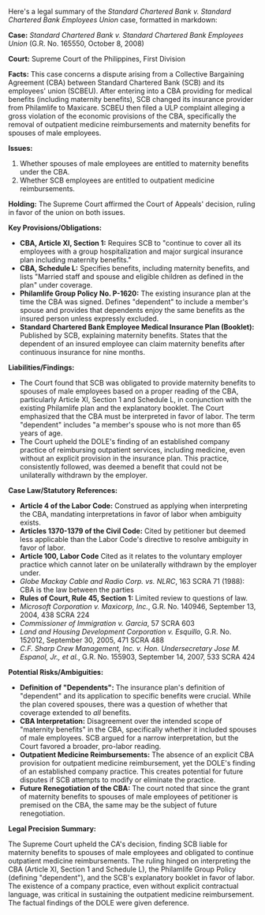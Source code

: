 Here's a legal summary of the *Standard Chartered Bank v. Standard Chartered Bank Employees Union* case, formatted in markdown:

**Case:** *Standard Chartered Bank v. Standard Chartered Bank Employees Union* (G.R. No. 165550, October 8, 2008)

**Court:** Supreme Court of the Philippines, First Division

**Facts:** This case concerns a dispute arising from a Collective Bargaining Agreement (CBA) between Standard Chartered Bank (SCB) and its employees' union (SCBEU). After entering into a CBA providing for medical benefits (including maternity benefits), SCB changed its insurance provider from Philamlife to Maxicare. SCBEU then filed a ULP complaint alleging a gross violation of the economic provisions of the CBA, specifically the removal of outpatient medicine reimbursements and maternity benefits for spouses of male employees.

**Issues:**

1.  Whether spouses of male employees are entitled to maternity benefits under the CBA.
2.  Whether SCB employees are entitled to outpatient medicine reimbursements.

**Holding:** The Supreme Court affirmed the Court of Appeals' decision, ruling in favor of the union on both issues.

**Key Provisions/Obligations:**

*   **CBA, Article XI, Section 1:** Requires SCB to "continue to cover all its employees with a group hospitalization and major surgical insurance plan including maternity benefits."
*   **CBA, Schedule L:** Specifies benefits, including maternity benefits, and lists "Married staff and spouse and eligible children as defined in the plan" under coverage.
*   **Philamlife Group Policy No. P-1620:** The existing insurance plan at the time the CBA was signed. Defines "dependent" to include a member's spouse and provides that dependents enjoy the same benefits as the insured person unless expressly excluded.
*   **Standard Chartered Bank Employee Medical Insurance Plan (Booklet):** Published by SCB, explaining maternity benefits. States that the dependent of an insured employee can claim maternity benefits after continuous insurance for nine months.

**Liabilities/Findings:**

*   The Court found that SCB was obligated to provide maternity benefits to spouses of male employees based on a proper reading of the CBA, particularly Article XI, Section 1 and Schedule L, in conjunction with the existing Philamlife plan and the explanatory booklet. The Court emphasized that the CBA must be interpreted in favor of labor. The term "dependent" includes "a member's spouse who is not more than 65 years of age.
*   The Court upheld the DOLE's finding of an established company practice of reimbursing outpatient services, including medicine, even without an explicit provision in the insurance plan. This practice, consistently followed, was deemed a benefit that could not be unilaterally withdrawn by the employer.

**Case Law/Statutory References:**

*   **Article 4 of the Labor Code:**  Construed as applying when interpreting the CBA, mandating interpretations in favor of labor when ambiguity exists.
*   **Articles 1370-1379 of the Civil Code:**  Cited by petitioner but deemed less applicable than the Labor Code's directive to resolve ambiguity in favor of labor.
*   **Article 100, Labor Code** Cited as it relates to the voluntary employer practice which cannot later on be unilaterally withdrawn by the employer under.
*   *Globe Mackay Cable and Radio Corp. vs. NLRC*, 163 SCRA 71 (1988): CBA is the law between the parties
*   **Rules of Court, Rule 45, Section 1:** Limited review to questions of law.
*   *Microsoft Corporation v. Maxicorp, Inc.*, G.R. No. 140946, September 13, 2004, 438 SCRA 224
*   *Commissioner of Immigration v. Garcia*, 57 SCRA 603
*   *Land and Housing Development Corporation v. Esquillo*, G.R. No. 152012, September 30, 2005, 471 SCRA 488
*   *C.F. Sharp Crew Management, Inc. v. Hon. Undersecretary Jose M. Espanol, Jr., et al.*, G.R. No. 155903, September 14, 2007, 533 SCRA 424

**Potential Risks/Ambiguities:**

*   **Definition of "Dependents":** The insurance plan's definition of "dependent" and its application to specific benefits were crucial. While the plan covered spouses, there was a question of whether that coverage extended to *all* benefits.
*   **CBA Interpretation:** Disagreement over the intended scope of "maternity benefits" in the CBA, specifically whether it included spouses of male employees. SCB argued for a narrow interpretation, but the Court favored a broader, pro-labor reading.
*   **Outpatient Medicine Reimbursements:** The absence of an explicit CBA provision for outpatient medicine reimbursement, yet the DOLE's finding of an established company practice. This creates potential for future disputes if SCB attempts to modify or eliminate the practice.
*   **Future Renegotiation of the CBA:** The court noted that since the grant of maternity benefits to spouses of male employees of petitioner is premised on the CBA, the same may be the subject of future renegotiation.

**Legal Precision Summary:**

The Supreme Court upheld the CA's decision, finding SCB liable for maternity benefits to spouses of male employees and obligated to continue outpatient medicine reimbursements. The ruling hinged on interpreting the CBA (Article XI, Section 1 and Schedule L), the Philamlife Group Policy (defining "dependent"), and the SCB's explanatory booklet in favor of labor. The existence of a company practice, even without explicit contractual language, was critical in sustaining the outpatient medicine reimbursement. The factual findings of the DOLE were given deference.
